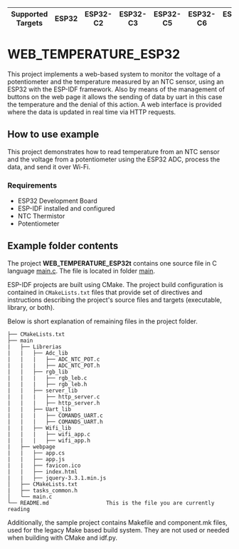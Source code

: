 | Supported Targets | ESP32 | ESP32-C2 | ESP32-C3 | ESP32-C5 | ESP32-C6 | ESP32-H2 | ESP32-P4 | ESP32-S2 | ESP32-S3 |
| ----------------- | ----- | -------- | -------- | -------- | -------- | -------- | -------- | -------- | -------- |

# WEB_TEMPERATURE_ESP32
This project implements a web-based system to monitor the voltage of a potentiometer and the temperature measured by an NTC sensor, using an ESP32 with the ESP-IDF framework. Also by means of the management of buttons on the web page it allows the sending of data by uart in this case the temperature and the denial of this action. A web interface is provided where the data is updated in real time via HTTP requests.

## How to use example
This project demonstrates how to read temperature from an NTC sensor and the voltage from a potentiometer using the ESP32 ADC, process the data, and send it over Wi-Fi.
### Requirements
- ESP32 Development Board
- ESP-IDF installed and configured
- NTC Thermistor
- Potentiometer

## Example folder contents

The project **WEB_TEMPERATURE_ESP32t** contains one source file in C language [main.c](main/main.c). The file is located in folder [main](main).

ESP-IDF projects are built using CMake. The project build configuration is contained in `CMakeLists.txt`
files that provide set of directives and instructions describing the project's source files and targets
(executable, library, or both). 

Below is short explanation of remaining files in the project folder.

```
├── CMakeLists.txt
├── main
|   ├── Librerias
|   |   ├── Adc_lib
|   |   |   ├── ADC_NTC_POT.c
|   |   |   ├── ADC_NTC_POT.h
|   |   ├── rgb_lib
|   |   |   ├── rgb_leb.c
|   |   |   ├── rgb_leb.h
|   |   ├── server_lib
|   |   |   ├── http_server.c
|   |   |   ├── http_server.h
|   |   ├── Uart_lib
|   |   |   ├── COMANDS_UART.c
|   |   |   ├── COMANDS_UART.h
|   |   ├── Wifi_lib
|   |   |   ├── wifi_app.c
|   |   |   ├── wifi_app.h
|   ├── webpage
|   |   ├── app.cs
|   |   ├── app.js
|   |   ├── favicon.ico
|   |   ├── index.html
|   |   ├── jquery-3.3.1.min.js
│   ├── CMakeLists.txt
|   ├── tasks_common.h
│   └── main.c
└── README.md                  This is the file you are currently reading
```
Additionally, the sample project contains Makefile and component.mk files, used for the legacy Make based build system. 
They are not used or needed when building with CMake and idf.py.
